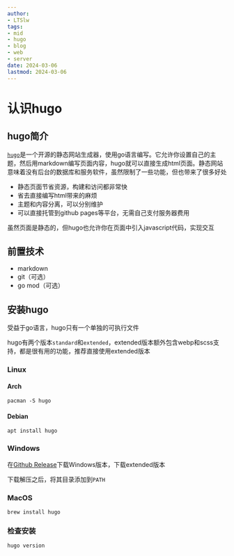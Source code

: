 ```yaml
---
author:
- LTSlw
tags:
- mid
- hugo
- blog
- web
- server
date: 2024-03-06
lastmod: 2024-03-06
---
```


# 认识hugo

## hugo简介

[`hugo`](https://gohugo.io/)是一个开源的静态网站生成器，使用go语言编写。它允许你设置自己的主题，然后用markdown编写页面内容，hugo就可以直接生成html页面。静态网站意味着没有后台的数据库和服务软件，虽然限制了一些功能，但也带来了很多好处

- 静态页面节省资源，构建和访问都非常快
- 省去直接编写html带来的麻烦
- 主题和内容分离，可以分别维护
- 可以直接托管到github pages等平台，无需自己支付服务器费用

虽然页面是静态的，但hugo也允许你在页面中引入javascript代码，实现交互

## 前置技术

- markdown
- git（可选）
- go mod（可选）

## 安装hugo

受益于go语言，hugo只有一个单独的可执行文件

hugo有两个版本`standard`和`extended`，extended版本额外包含webp和scss支持，都是很有用的功能，推荐直接使用extended版本

### Linux

#### Arch

``` shell
pacman -S hugo
```

#### Debian

``` shell
apt install hugo
```

### Windows

在[Github Release](https://github.com/gohugoio/hugo/releases/latest)下载Windows版本，下载extended版本

下载解压之后，将其目录添加到`PATH`

### MacOS

``` shell
brew install hugo
```

### 检查安装

``` shell
hugo version
```
